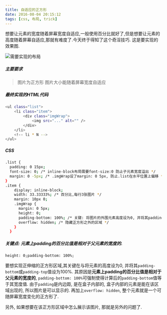 ```yaml
---
title: 自适应的正方形
date: 2016-08-04 20:15:12
tags: [css, 布局, trick]
---
```

想要让元素的宽度随着屏幕宽度自适应,一般使用百分比就好了,但是想要让元素的高度随着屏幕自适应,那就有难度了.今天终于得知了这个奇淫技巧.
这是要实现的效果图.

![需要实现的布局](http://zoneke-img.b0.upaiyun.com/3e42e69ebfdc977ea41c7506da838a74.jpg)
##### 主要要求
> 图片为正方形
> 图片大小能随着屏幕宽度自适应

##### 最终实现的HTML代码
``` bash
<ul class="list">
    <li class="item">
        <div class="imgWrap">
            <img src="..." alt="" />
        </div>
    </li>
    <!-- li * N -->
</ul>
```

##### CSS
``` bash
.list {
  padding: 0 15px;
  font-size: 0; /* inline-block布局需要font-size:0 防止子元素宽度溢出 */
  margin: 0 -5px; /* .imgWrap设了margin: 0 5px, 防止.list在水平位置上偏移 */
}
.item {
    display: inline-block;
    width: 33.33333%; /* 百分比,每行3张图片 */
    margin: 10px 0;
    .imgWrap {
      margin: 0 5px;
      height: 0;
      padding-bottom: 100%; /* 关键: 将图片的外围元素高度设为0, 并将其padding-bottom 设为100% */
      overflow: hidden; /* 隐藏正方形之外的区域 */
    }
  }
``` 

##### 关键点: 元素上padding的百分比值是相对于父元素的宽度的.
    height: 0;padding-bottom: 100%;
 要想实现正伸缩的正方形区域,其关键在与将元素的高度设为0, 并将其`padding-bottom`或`padding-top`值设为100%. 其原因是**元素上padding的百分比值是相对于父元素的宽度的**, `padding-bottom: 100%`可强制使得计算后的`padding-bottom`值等于其宽度值. 由于`padding`是内边距, 是在盒子内部的, 盒子内部的元素是能在该区域出现的, 所以图片是可以显示的. 再加上`overflow: hidden`, 整个元素就是一个可随屏幕宽度变化的正方形了. 
 
 另外, 如果想要在该正方形区域中怎么展示该图片, 那就是另外的问题了.
 


